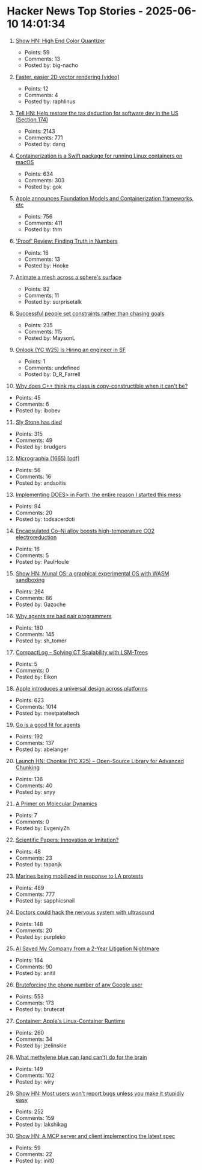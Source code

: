 # Hacker News Top Stories - 2025-06-10 14:01:34

1. [Show HN: High End Color Quantizer](https://github.com/big-nacho/patolette)
   - Points: 59
   - Comments: 13
   - Posted by: big-nacho

2. [Faster, easier 2D vector rendering [video]](https://www.youtube.com/watch?v=_sv8K190Zps)
   - Points: 12
   - Comments: 4
   - Posted by: raphlinus

3. [Tell HN: Help restore the tax deduction for software dev in the US (Section 174)](undefined)
   - Points: 2143
   - Comments: 771
   - Posted by: dang

4. [Containerization is a Swift package for running Linux containers on macOS](https://github.com/apple/containerization)
   - Points: 634
   - Comments: 303
   - Posted by: gok

5. [Apple announces Foundation Models and Containerization frameworks, etc](https://www.apple.com/newsroom/2025/06/apple-supercharges-its-tools-and-technologies-for-developers/)
   - Points: 756
   - Comments: 411
   - Posted by: thm

6. ['Proof' Review: Finding Truth in Numbers](https://www.wsj.com/arts-culture/books/proof-review-finding-truth-in-numbers-b9779228)
   - Points: 16
   - Comments: 13
   - Posted by: Hooke

7. [Animate a mesh across a sphere's surface](https://garden.bradwoods.io/notes/javascript/three-js/animate-a-mesh-on-a-spheres-surface)
   - Points: 82
   - Comments: 11
   - Posted by: surprisetalk

8. [Successful people set constraints rather than chasing goals](https://www.joanwestenberg.com/smart-people-dont-chase-goals-they-create-limits/)
   - Points: 235
   - Comments: 115
   - Posted by: MaysonL

9. [Onlook (YC W25) Is Hiring an engineer in SF](undefined)
   - Points: 1
   - Comments: undefined
   - Posted by: D_R_Farrell

10. [Why does C++ think my class is copy-constructible when it can't be?](https://devblogs.microsoft.com/oldnewthing/20250606-00/?p=111254)
   - Points: 45
   - Comments: 6
   - Posted by: ibobev

11. [Sly Stone has died](https://abcnews.go.com/US/sly-stone-pioneering-leader-funk-band-sly-family/story?id=122666345)
   - Points: 315
   - Comments: 49
   - Posted by: brudgers

12. [Micrographia (1665) [pdf]](https://arhipa.org/libros/Hooke_Robert_Micrographia-1665.pdf)
   - Points: 56
   - Comments: 16
   - Posted by: andsoitis

13. [Implementing DOES> in Forth, the entire reason I started this mess](https://boston.conman.org/2025/06/09.1)
   - Points: 94
   - Comments: 20
   - Posted by: todsacerdoti

14. [Encapsulated Co–Ni alloy boosts high-temperature CO2 electroreduction](https://www.nature.com/articles/s41586-025-08978-0)
   - Points: 16
   - Comments: 5
   - Posted by: PaulHoule

15. [Show HN: Munal OS: a graphical experimental OS with WASM sandboxing](https://github.com/Askannz/munal-os)
   - Points: 264
   - Comments: 86
   - Posted by: Gazoche

16. [Why agents are bad pair programmers](https://justin.searls.co/posts/why-agents-are-bad-pair-programmers/)
   - Points: 180
   - Comments: 145
   - Posted by: sh_tomer

17. [CompactLog – Solving CT Scalability with LSM-Trees](https://github.com/Barre/compact_log)
   - Points: 5
   - Comments: 0
   - Posted by: Eikon

18. [Apple introduces a universal design across platforms](https://www.apple.com/newsroom/2025/06/apple-introduces-a-delightful-and-elegant-new-software-design/)
   - Points: 623
   - Comments: 1014
   - Posted by: meetpateltech

19. [Go is a good fit for agents](https://docs.hatchet.run/blog/go-agents)
   - Points: 192
   - Comments: 137
   - Posted by: abelanger

20. [Launch HN: Chonkie (YC X25) – Open-Source Library for Advanced Chunking](undefined)
   - Points: 136
   - Comments: 40
   - Posted by: snyy

21. [A Primer on Molecular Dynamics](https://www.owlposting.com/p/a-primer-on-molecular-dynamics)
   - Points: 7
   - Comments: 0
   - Posted by: EvgeniyZh

22. [Scientific Papers: Innovation or Imitation?](https://www.johndcook.com/blog/2025/06/05/scientific-papers-innovation-or-imitation/)
   - Points: 48
   - Comments: 23
   - Posted by: tapanjk

23. [Marines being mobilized in response to LA protests](https://www.cnn.com/2025/06/09/politics/marines-mobilized-los-angeles-protests)
   - Points: 489
   - Comments: 777
   - Posted by: sapphicsnail

24. [Doctors could hack the nervous system with ultrasound](https://spectrum.ieee.org/focused-ultrasound-stimulation-inflammation-diabetes)
   - Points: 148
   - Comments: 20
   - Posted by: purpleko

25. [AI Saved My Company from a 2-Year Litigation Nightmare](https://tylertringas.com/ai-legal/)
   - Points: 164
   - Comments: 90
   - Posted by: anitil

26. [Bruteforcing the phone number of any Google user](https://brutecat.com/articles/leaking-google-phones)
   - Points: 553
   - Comments: 173
   - Posted by: brutecat

27. [Container: Apple's Linux-Container Runtime](https://github.com/apple/container)
   - Points: 260
   - Comments: 34
   - Posted by: jzelinskie

28. [What methylene blue can (and can’t) do for the brain](https://neurofrontiers.blog/what-methylene-blue-can-and-cant-do-for-the-brain/)
   - Points: 149
   - Comments: 102
   - Posted by: wiry

29. [Show HN: Most users won't report bugs unless you make it stupidly easy](undefined)
   - Points: 252
   - Comments: 159
   - Posted by: lakshikag

30. [Show HN: A MCP server and client implementing the latest spec](https://github.com/hemanth/paws-on-mcp)
   - Points: 59
   - Comments: 22
   - Posted by: init0

